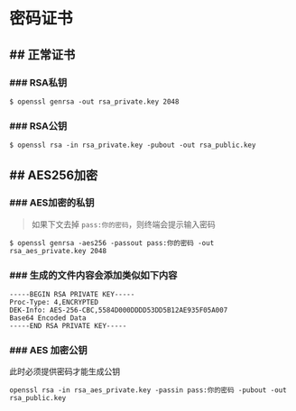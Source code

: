 # 密码证书

## ## 正常证书
### ### RSA私钥
```
$ openssl genrsa -out rsa_private.key 2048
```

### ### RSA公钥
```
$ openssl rsa -in rsa_private.key -pubout -out rsa_public.key
```

## ## AES256加密

### ### AES加密的私钥

> 如果下文去掉 `pass:你的密码`，则终端会提示输入密码

```
$ openssl genrsa -aes256 -passout pass:你的密码 -out rsa_aes_private.key 2048
```

### ### 生成的文件内容会添加类似如下内容
```
-----BEGIN RSA PRIVATE KEY-----
Proc-Type: 4,ENCRYPTED
DEK-Info: AES-256-CBC,5584D000DDDD53DD5B12AE935F05A007
Base64 Encoded Data
-----END RSA PRIVATE KEY-----
```

### ### AES 加密公钥

此时必须提供密码才能生成公钥

```
openssl rsa -in rsa_aes_private.key -passin pass:你的密码 -pubout -out rsa_public.key
```